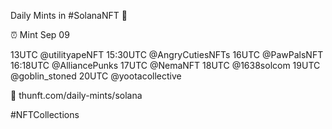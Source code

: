 Daily Mints in #SolanaNFT 🚀

⏰ Mint Sep 09

13UTC @utilityapeNFT
15:30UTC @AngryCutiesNFTs
16UTC @PawPalsNFT
16:18UTC @AlliancePunks
17UTC @NemaNFT
18UTC @1638solcom
19UTC @goblin_stoned
20UTC @yootacollective

🔗 thunft.com/daily-mints/solana

#NFTCollections